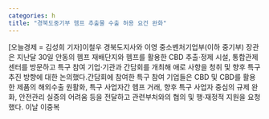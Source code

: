 ```yaml
---
categories: h
title: "경북도중기부 헴프 추출물 수출 허용 요건 완화"
---
```

[오늘경제 = 김성희 기자]이철우 경북도지사와 이영 중소벤처기업부(이하 중기부) 장관은 지난달 30일 안동의 헴프 재배단지와 헴프를 활용한 CBD 추출·정제 시설, 통합관제센터를 방문하고 특구 참여 기업·기관과 간담회를 개최해 애로 사항을 청취 및 향후 특구 추진 방향에 대한 논의했다.간담회에 참여한 특구 참여 기업들은 CBD 및 CBD를 활용한 제품의 해외수출 원활화, 특구 사업자간 헴프 거래, 향후 특구 사업자 중심의 규제 완화, 안전관리 실증의 어려움 등을 전달하고 관련부처와의 협의 및 행·재정적 지원을 요청했다. 이날 이중복